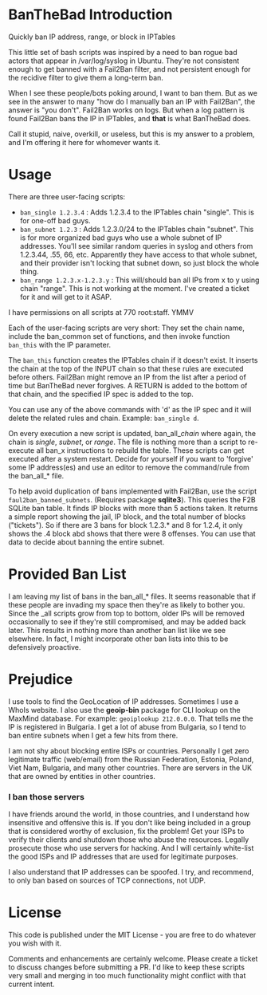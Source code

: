 # BanTheBad Introduction
Quickly ban IP address, range, or block in IPTables

This little set of bash scripts was inspired by a need to ban rogue bad actors that appear in /var/log/syslog in Ubuntu. They're not consistent enough to get banned with a Fail2Ban filter, and not persistent enough for the recidive filter to give them a long-term ban.

When I see these people/bots poking around, I want to ban them. But as we see in the answer to many "how do I manually ban an IP with Fail2Ban", the answer is "you don't". Fail2Ban works on logs. But when a log pattern is found Fail2Ban bans the IP in IPTables, and **that** is what BanTheBad does.

Call it stupid, naive, overkill, or useless, but this is my answer to a problem, and I'm offering it here for whomever wants it.

# Usage

There are three user-facing scripts:

- `ban_single 1.2.3.4` : Adds 1.2.3.4 to the IPTables chain "single". This is for one-off bad guys.
- `ban_subnet 1.2.3` : Adds 1.2.3.0/24 to the IPTables chain "subnet". This is for more organized bad guys who use a whole subnet of IP addresses. You'll see similar random queries in syslog and others from 1.2.3.44, .55, 66, etc. Apparently they have access to that whole subnet, and their provider isn't locking that subnet down, so just block the whole thing.
- `ban_range 1.2.3.x-1.2.3.y` : This will/should ban all IPs from x to y using chain "range". This is not working at the moment. I've created a ticket for it and will get to it ASAP.

I have permissions on all scripts at 770 root:staff. YMMV

Each of the user-facing scripts are very short: They set the chain name, include the ban_common set of functions, and then invoke function `ban_this` with the IP parameter.

The `ban_this` function creates the IPTables chain if it doesn't exist. It inserts the chain at the top of the INPUT chain so that these rules are executed before others. Fail2Ban might remove an IP from the list after a period of time but BanTheBad never forgives. A RETURN is added to the bottom of that chain, and the specified IP spec is added to the top.

You can use any of the above commands with 'd' as the IP spec and it will delete the related rules and chain. Example: `ban_single d`.

On every execution a new script is updated, ban_all_*chain* where again, the chain is *single*, *subnet*, or *range*. The file is nothing more than a script to re-execute all ban_x instructions to rebuild the table. These scripts can get executed after a system restart. Decide for yourself if you want to 'forgive' some IP address(es) and use an editor to remove the command/rule from the ban_all_\* file.

To help avoid duplication of bans implemented with Fail2Ban, use the script `faul2ban_banned_subnets`. (Requires package **sqlite3**). This queries the F2B SQLite ban table. It finds IP blocks with more than 5 actions taken. It returns a simple report showing the jail, IP block, and the total number of blocks ("tickets"). So if there are 3 bans for block 1.2.3.* and 8 for 1.2.4, it only shows the .4 block abd shows that there were 8 offenses. You can use that data to decide about banning the entire subnet.

# Provided Ban List

I am leaving my list of bans in the ban_all_\* files. It seems reasonable that if these people are invading my space then they're as likely to bother you. Since the \_all scripts grow from top to bottom, older IPs will be removed occasionally to see if they're still compromised, and may be added back later. This results in nothing more than another ban list like we see elsewhere. In fact, I might incorporate other ban lists into this to be defensively proactive.

# Prejudice

I use tools to find the GeoLocation of IP addresses. Sometimes I use a WhoIs website. I also use the **geoip-bin** package for CLI lookup on the MaxMind database. For example: `geoiplookup 212.0.0.0`. That tells me the IP is registered in Bulgaria. I get a lot of abuse from Bulgaria, so I tend to ban entire subnets when I get a few hits from there.

I am not shy about blocking entire ISPs or countries. Personally I get zero legitimate traffic (web/email) from the Russian Federation, Estonia, Poland, Viet Nam, Bulgaria, and many other countries. There are servers in the UK that are owned by entities in other countries.

### I ban those servers

I have friends around the world, in those countries, and I understand how insensitive and offensive this is. If you don't like being included in a group that is considered worthy of exclusion, fix the problem! Get your ISPs to verify their clients and shutdown those who abuse the resources. Legally prosecute those who use servers for hacking. And I will certainly white-list the good ISPs and IP addresses that are used for legitimate purposes.

I also understand that IP addresses can be spoofed. I try, and recommend, to only ban based on sources of TCP connections, not UDP.

# License

This code is published under the MIT License - you are free to do whatever you wish with it.

Comments and enhancements are certainly welcome. Please create a ticket to discuss changes before submitting a PR. I'd like to keep these scripts very small and merging in too much functionality might conflict with that current intent.
